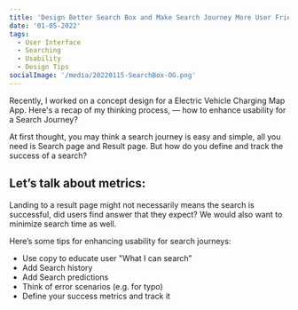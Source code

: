 ```yaml
---
title: 'Design Better Search Box and Make Search Journey More User Friendly?'
date: '01-05-2022'
tags:
  - User Interface
  - Searching
  - Usability
  - Design Tips
socialImage: '/media/20220115-SearchBox-OG.png'
---
```


Recently, I worked on a concept design for a Electric Vehicle Charging Map App. Here's a recap of my thinking process, — how to enhance usability for a Search Journey?

At first thought, you may think a search journey is easy and simple, all you need is Search page and Result page. But how do you define and track the success of a search?

## Let’s talk about metrics:

Landing to a result page might not necessarily means the search is successful, did users find answer that they expect? We would also want to minimize search time as well.

Here’s some tips for enhancing usability for search journeys:

- Use copy to educate user "What I can search”
- Add Search history
- Add Search predictions
- Think of error scenarios (e.g. for typo)
- Define your success metrics and track it
